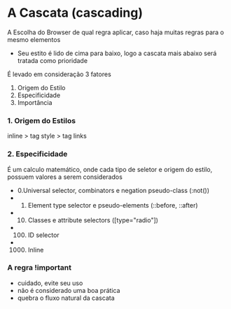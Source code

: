 # A Cascata (cascading)

A Escolha do Browser de qual regra aplicar, caso haja muitas regras para o mesmo elementos

* Seu estito é lido de cima para baixo, logo a cascata mais abaixo será tratada como prioridade

É levado em consideração 3 fatores

1. Origem do Estilo
2. Especificidade
3. Importância

### 1. Origem do Estilos

inline > tag style > tag links

### 2. Especificidade

É um calculo matemático, onde cada tipo de seletor e origem do estilo,
possuem valores a serem considerados

- 0.Universal selector, combinators e negation pseudo-class (:not())
- 1. Element type selector e pseudo-elements (::before, ::after)
- 10. Classes e attribute selectors ([type="radio"])
- 100. ID selector
- 1000. Inline

### A regra !important

* cuidado, evite seu uso
* não é considerado uma boa prática
* quebra o fluxo natural da cascata